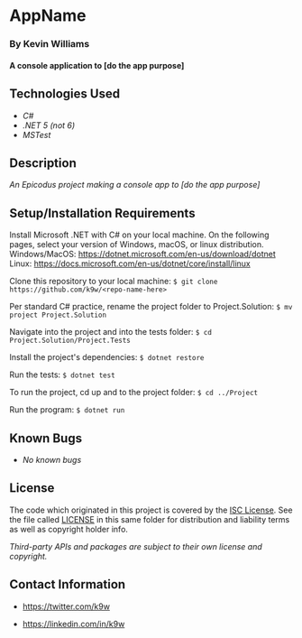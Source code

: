 #  AppName

### By Kevin Williams

#### A console application to [do the app purpose]

## Technologies Used

* _C#_
* _.NET 5 (not 6)_
* _MSTest_

## Description

_An Epicodus project making a console app to [do the app purpose]_

## Setup/Installation Requirements

Install Microsoft .NET with C# on your local machine. On the following
pages, select your version of Windows, macOS, or linux distribution.
Windows/MacOS: https://dotnet.microsoft.com/en-us/download/dotnet
Linux: https://docs.microsoft.com/en-us/dotnet/core/install/linux

Clone this repository to your local machine:
```$ git clone https://github.com/k9w/<repo-name-here>```

Per standard C# practice, rename the project folder to Project.Solution: 
```$ mv project Project.Solution```

Navigate into the project and into the tests folder: 
```$ cd Project.Solution/Project.Tests```

Install the project's dependencies: 
```$ dotnet restore```

Run the tests: 
```$ dotnet test```

To run the project, cd up and to the project folder: 
```$ cd ../Project```

Run the program: 
```$ dotnet run```

## Known Bugs

* _No known bugs_

## License

The code which originated in this project is covered by the [ISC
License](https://choosealicense.com/licenses/isc). See the file called
[LICENSE](https://github.com/k9w/<repo-name-here>/blob/main/LICENSE) in
this same folder for distribution and liability terms as well as
copyright holder info.

_Third-party APIs and packages are subject to their own license and
copyright._

## Contact Information

 - <https://twitter.com/k9w>

 - <https://linkedin.com/in/k9w>
